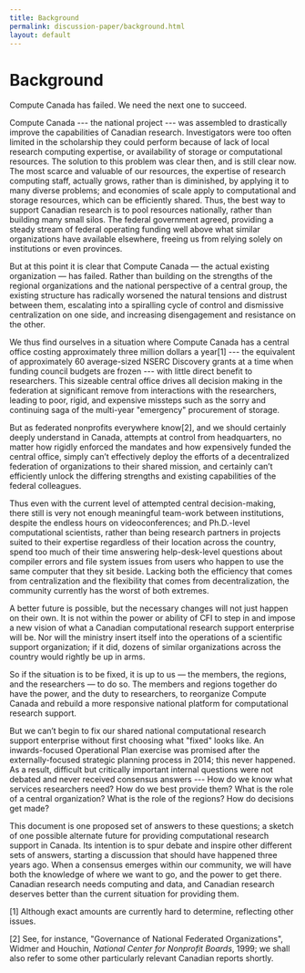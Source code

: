 ```yaml
---
title: Background
permalink: discussion-paper/background.html
layout: default
---
```


Background
==========

Compute Canada has failed. We need the next one to succeed.

Compute Canada --- the national project --- was assembled to drastically improve the capabilities of Canadian research. Investigators were too often limited in the scholarship they could perform because of lack of local research computing expertise, or availability of storage or computational resources. The solution to this problem was clear then, and is still clear now. The most scarce and valuable of our resources, the expertise of research computing staff, actually grows, rather than is diminished, by applying it to many diverse problems; and economies of scale apply to computational and storage resources, which can be efficiently shared. Thus, the best way to support Canadian research is to pool resources nationally, rather than building many small silos. The federal government agreed, providing a steady stream of federal operating funding well above what similar organizations have available elsewhere, freeing us from relying solely on institutions or even provinces.

But at this point it is clear that Compute Canada — the actual existing organization — has failed. Rather than building on the strengths of the regional organizations and the national perspective of a central group, the existing structure has radically worsened the natural tensions and distrust between them, escalating into a spiralling cycle of control and dismissive centralization on one side, and increasing disengagement and resistance on the other.

We thus find ourselves in a situation where Compute Canada has a central office costing approximately three million dollars a year[1] --- the equivalent of approximately 60 average-sized NSERC Discovery grants at a time when funding council budgets are frozen --- with little direct benefit to researchers. This sizeable central office drives all decision making in the federation at significant remove from interactions with the researchers, leading to poor, rigid, and expensive missteps such as the sorry and continuing saga of the multi-year "emergency" procurement of storage.

But as federated nonprofits everywhere know[2], and we should certainly deeply understand in Canada, attempts at control from headquarters, no matter how rigidly enforced the mandates and how expensively funded the central office, simply can’t effectively deploy the efforts of a decentralized federation of organizations to their shared mission, and certainly can’t efficiently unlock the differing strengths and existing capabilities of the federal colleagues.

Thus even with the current level of attempted central decision-making, there still is very not enough meaningful team-work between institutions, despite the endless hours on videoconferences; and Ph.D.-level computational scientists, rather than being research partners in projects suited to their expertise regardless of their location across the country, spend too much of their time answering help-desk-level questions about compiler errors and file system issues from users who happen to use the same computer that they sit beside. Lacking both the efficiency that comes from centralization and the flexibility that comes from decentralization, the community currently has the worst of both extremes.

A better future is possible, but the necessary changes will not just happen on their own. It is not within the power or ability of CFI to step in and impose a new vision of what a Canadian computational research support enterprise will be. Nor will the ministry insert itself into the operations of a scientific support organization; if it did, dozens of similar organizations across the country would rightly be up in arms.

So if the situation is to be fixed, it is up to us — the members, the regions, and the researchers — to do so. The members and regions together do have the power, and the duty to researchers, to reorganize Compute Canada and rebuild a more responsive national platform for computational research support.

But we can’t begin to fix our shared national computational research support enterprise without first choosing what "fixed" looks like. An inwards-focused Operational Plan exercise was promised after the externally-focused strategic planning process in 2014; this never happened. As a result, difficult but critically important internal questions were not debated and never received consensus answers --- How do we know what services researchers need? How do we best provide them? What is the role of a central organization? What is the role of the regions? How do decisions get made?

This document is one proposed set of answers to these questions; a sketch of one possible alternate future for providing computational research support in Canada. Its intention is to spur debate and inspire other different sets of answers, starting a discussion that should have happened three years ago. When a consensus emerges within our community, we will have both the knowledge of where we want to go, and the power to get there. Canadian research needs computing and data, and Canadian research deserves better than the current situation for providing them.

[1] Although exact amounts are currently hard to determine, reflecting other issues.

[2] See, for instance, "Governance of National Federated Organizations", Widmer and Houchin, *National Center for Nonprofit Boards*, 1999; we shall also refer to some other particularly relevant Canadian reports shortly.

